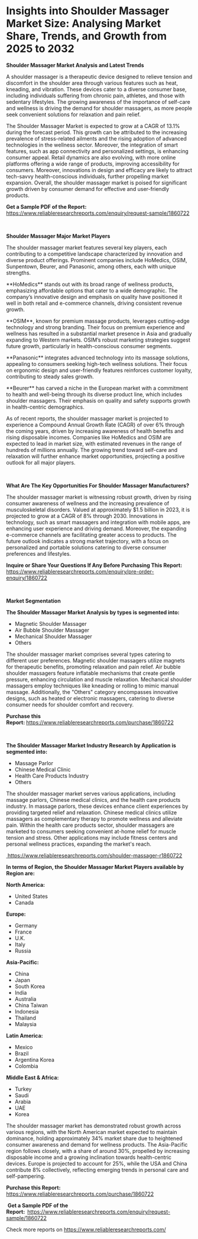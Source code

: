 <p><h1>Insights into Shoulder Massager Market Size: Analysing Market Share, Trends, and Growth from 2025 to 2032</h1></p><p><strong>Shoulder Massager Market Analysis and Latest Trends</strong></p>
<p><p>A shoulder massager is a therapeutic device designed to relieve tension and discomfort in the shoulder area through various features such as heat, kneading, and vibration. These devices cater to a diverse consumer base, including individuals suffering from chronic pain, athletes, and those with sedentary lifestyles. The growing awareness of the importance of self-care and wellness is driving the demand for shoulder massagers, as more people seek convenient solutions for relaxation and pain relief.</p><p>The Shoulder Massager Market is expected to grow at a CAGR of 13.1% during the forecast period. This growth can be attributed to the increasing prevalence of stress-related ailments and the rising adoption of advanced technologies in the wellness sector. Moreover, the integration of smart features, such as app connectivity and personalized settings, is enhancing consumer appeal. Retail dynamics are also evolving, with more online platforms offering a wide range of products, improving accessibility for consumers. Moreover, innovations in design and efficacy are likely to attract tech-savvy health-conscious individuals, further propelling market expansion. Overall, the shoulder massager market is poised for significant growth driven by consumer demand for effective and user-friendly products.</p></p>
<p><strong>Get a Sample PDF of the Report:&nbsp;</strong> <a href="https://www.reliableresearchreports.com/enquiry/request-sample/1860722?utm_campaign=2300&utm_medium=2&utm_source=Github&utm_content=ia&utm_term=09022025&utm_id=shoulder-massager">https://www.reliableresearchreports.com/enquiry/request-sample/1860722</a></p>
<p>&nbsp;</p>
<p><strong>Shoulder Massager Major Market Players</strong></p>
<p><p>The shoulder massager market features several key players, each contributing to a competitive landscape characterized by innovation and diverse product offerings. Prominent companies include HoMedics, OSIM, Sunpentown, Beurer, and Panasonic, among others, each with unique strengths.</p><p>**HoMedics** stands out with its broad range of wellness products, emphasizing affordable options that cater to a wide demographic. The company’s innovative design and emphasis on quality have positioned it well in both retail and e-commerce channels, driving consistent revenue growth.</p><p>**OSIM**, known for premium massage products, leverages cutting-edge technology and strong branding. Their focus on premium experience and wellness has resulted in a substantial market presence in Asia and gradually expanding to Western markets. OSIM’s robust marketing strategies suggest future growth, particularly in health-conscious consumer segments.</p><p>**Panasonic** integrates advanced technology into its massage solutions, appealing to consumers seeking high-tech wellness solutions. Their focus on ergonomic design and user-friendly features reinforces customer loyalty, contributing to steady sales growth.</p><p>**Beurer** has carved a niche in the European market with a commitment to health and well-being through its diverse product line, which includes shoulder massagers. Their emphasis on quality and safety supports growth in health-centric demographics.</p><p>As of recent reports, the shoulder massager market is projected to experience a Compound Annual Growth Rate (CAGR) of over 6% through the coming years, driven by increasing awareness of health benefits and rising disposable incomes. Companies like HoMedics and OSIM are expected to lead in market size, with estimated revenues in the range of hundreds of millions annually. The growing trend toward self-care and relaxation will further enhance market opportunities, projecting a positive outlook for all major players.</p></p>
<p>&nbsp;</p>
<p><strong>What Are The Key Opportunities For Shoulder Massager Manufacturers?</strong></p>
<p><p>The shoulder massager market is witnessing robust growth, driven by rising consumer awareness of wellness and the increasing prevalence of musculoskeletal disorders. Valued at approximately $1.5 billion in 2023, it is projected to grow at a CAGR of 8% through 2030. Innovations in technology, such as smart massagers and integration with mobile apps, are enhancing user experience and driving demand. Moreover, the expanding e-commerce channels are facilitating greater access to products. The future outlook indicates a strong market trajectory, with a focus on personalized and portable solutions catering to diverse consumer preferences and lifestyles.</p></p>
<p><strong>Inquire or Share Your Questions If Any Before Purchasing This Report:</strong> <a href="https://www.reliableresearchreports.com/enquiry/pre-order-enquiry/1860722?utm_campaign=2300&utm_medium=2&utm_source=Github&utm_content=ia&utm_term=09022025&utm_id=shoulder-massager">https://www.reliableresearchreports.com/enquiry/pre-order-enquiry/1860722</a></p>
<p>&nbsp;</p>
<p><strong>Market Segmentation</strong></p>
<p><strong>The Shoulder Massager Market Analysis by types is segmented into:</strong></p>
<p><ul><li>Magnetic Shoulder Massager</li><li>Air Bubble Shoulder Massager</li><li>Mechanical Shoulder Massager</li><li>Others</li></ul></p>
<p><p>The shoulder massager market comprises several types catering to different user preferences. Magnetic shoulder massagers utilize magnets for therapeutic benefits, promoting relaxation and pain relief. Air bubble shoulder massagers feature inflatable mechanisms that create gentle pressure, enhancing circulation and muscle relaxation. Mechanical shoulder massagers employ techniques like kneading or rolling to mimic manual massage. Additionally, the "Others" category encompasses innovative designs, such as heated or electronic massagers, catering to diverse consumer needs for shoulder comfort and recovery.</p></p>
<p><strong>Purchase this Report:&nbsp;</strong><a href="https://www.reliableresearchreports.com/purchase/1860722?utm_campaign=2300&utm_medium=2&utm_source=Github&utm_content=ia&utm_term=09022025&utm_id=shoulder-massager">https://www.reliableresearchreports.com/purchase/1860722</a></p>
<p>&nbsp;</p>
<p><strong>The Shoulder Massager Market Industry Research by Application is segmented into:</strong></p>
<p><ul><li>Massage Parlor</li><li>Chinese Medical Clinic</li><li>Health Care Products Industry</li><li>Others</li></ul></p>
<p><p>The shoulder massager market serves various applications, including massage parlors, Chinese medical clinics, and the health care products industry. In massage parlors, these devices enhance client experiences by providing targeted relief and relaxation. Chinese medical clinics utilize massagers as complementary therapy to promote wellness and alleviate pain. Within the health care products sector, shoulder massagers are marketed to consumers seeking convenient at-home relief for muscle tension and stress. Other applications may include fitness centers and personal wellness practices, expanding the market's reach.</p></p>
<p><a href="https://www.reliableresearchreports.com/shoulder-massager-r1860722?utm_campaign=2300&utm_medium=2&utm_source=Github&utm_content=ia&utm_term=09022025&utm_id=shoulder-massager">&nbsp;https://www.reliableresearchreports.com/shoulder-massager-r1860722</a></p>
<p><strong>In terms of Region, the Shoulder Massager Market Players available by Region are:</strong></p>
<p>
    <p> <strong> North America: </strong>
        <ul>
            <li>United States</li>
            <li>Canada</li>
        </ul>
        </p> 
    <p> <strong> Europe: </strong>
        <ul>
            <li>Germany</li>
            <li>France</li>
            <li>U.K.</li>
            <li>Italy</li>
            <li>Russia</li>
        </ul>
        </p> 
    <p> <strong> Asia-Pacific: </strong>
        <ul>
            <li>China</li>
            <li>Japan</li>
            <li>South Korea</li>
            <li>India</li>
            <li>Australia</li>
            <li>China Taiwan</li>
            <li>Indonesia</li>
            <li>Thailand</li>
            <li>Malaysia</li>
        </ul>
        </p> 
    <p> <strong> Latin America: </strong>
        <ul>
            <li>Mexico</li>
            <li>Brazil</li>
            <li>Argentina Korea</li>
            <li>Colombia</li>
        </ul>
        </p> 
    <p> <strong> Middle East & Africa: </strong>
        <ul>
            <li>Turkey</li>
            <li>Saudi</li>
            <li>Arabia</li>
            <li>UAE</li>
            <li>Korea</li>
        </ul>
    </p>
    </p>
<p><p>The shoulder massager market has demonstrated robust growth across various regions, with the North American market expected to maintain dominance, holding approximately 34% market share due to heightened consumer awareness and demand for wellness products. The Asia-Pacific region follows closely, with a share of around 30%, propelled by increasing disposable income and a growing inclination towards health-centric devices. Europe is projected to account for 25%, while the USA and China contribute 8% collectively, reflecting emerging trends in personal care and self-pampering.</p></p>
<p><strong>Purchase this Report: </strong><a href="https://www.reliableresearchreports.com/purchase/1860722?utm_campaign=2300&utm_medium=2&utm_source=Github&utm_content=ia&utm_term=09022025&utm_id=shoulder-massager">https://www.reliableresearchreports.com/purchase/1860722</a></p>
<p>&nbsp;<strong>Get a Sample PDF of the Report:&nbsp;&nbsp;</strong><a href="https://www.reliableresearchreports.com/enquiry/request-sample/1860722?utm_campaign=2300&utm_medium=2&utm_source=Github&utm_content=ia&utm_term=09022025&utm_id=shoulder-massager">https://www.reliableresearchreports.com/enquiry/request-sample/1860722</a></p>
<p><strong></strong></p>
<p>Check more reports on <a href="https://www.reliableresearchreports.com/?utm_campaign=2300&utm_medium=2&utm_source=Github&utm_content=ia&utm_term=09022025&utm_id=shoulder-massager">https://www.reliableresearchreports.com/</a></p>